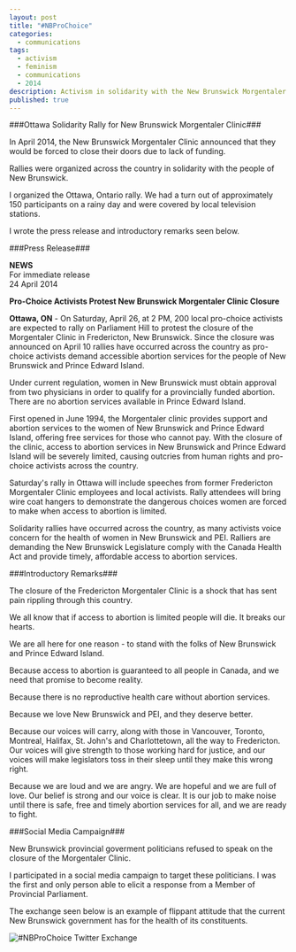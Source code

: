 ```yaml
---
layout: post
title: "#NBProChoice"
categories: 
  - communications
tags: 
  - activism
  - feminism
  - communications
  - 2014
description: Activism in solidarity with the New Brunswick Morgentaler Clinic
published: true
---
```


###Ottawa Solidarity Rally for New Brunswick Morgentaler Clinic###

In April 2014, the New Brunswick Morgentaler Clinic announced that they would be forced to close their doors due to lack of funding. 

Rallies were organized across the country in solidarity with the people of New Brunswick. 

I organized the Ottawa, Ontario rally. We had a turn out of approximately 150 participants on a rainy day and were covered by local television stations. 

I wrote the press release and introductory remarks seen below. 

###Press Release###

**NEWS**  
For immediate release  
24 April 2014

**Pro-Choice Activists Protest New Brunswick Morgentaler Clinic Closure**

**Ottawa, ON** - On Saturday, April 26, at 2 PM, 200 local pro-choice activists are expected to rally on Parliament Hill to protest the closure of the Morgentaler Clinic in Fredericton, New Brunswick. Since the closure was announced on April 10 rallies have occurred across the country as pro-choice activists demand accessible abortion services for the people of New Brunswick and Prince Edward Island.

Under current regulation, women in New Brunswick must obtain approval from two physicians in order to qualify for a provincially funded abortion. There are no abortion services available in Prince Edward Island.

First opened in June 1994, the Morgentaler clinic provides support and abortion services to the women of New Brunswick and Prince Edward Island, offering free services for those who cannot pay. With the closure of the clinic, access to abortion services in New Brunswick and Prince Edward Island will be severely limited, causing outcries from human rights and pro-choice activists across the country.

Saturday's rally in Ottawa will include speeches from former Fredericton Morgentaler Clinic employees and local activists. Rally attendees will bring wire coat hangers to demonstrate the dangerous choices women are forced to make when access to abortion is limited.

Solidarity rallies have occurred across the country, as many activists voice concern for the health of women in New Brunswick and PEI. Ralliers are demanding the New Brunswick Legislature comply with the Canada Health Act and provide timely, affordable access to abortion services.

###Introductory Remarks###

The closure of the Fredericton Morgentaler Clinic is a shock that has sent pain rippling through this country.

We all know that if access to abortion is limited people will die. It breaks our hearts.

We are all here for one reason - to stand with the folks of New Brunswick and Prince Edward Island.

Because access to abortion is guaranteed to all people in Canada, and we need that promise to become reality.

Because there is no reproductive health care without abortion services.

Because we love New Brunswick and PEI, and they deserve better.

Because our voices will carry, along with those in Vancouver, Toronto, Montreal, Halifax, St. John's and Charlottetown, all the way to Fredericton. Our voices will give strength to those working hard for justice, and our voices will make legislators toss in their sleep until they make this wrong right.

Because we are loud and we are angry. We are hopeful and we are full of love.  Our belief is strong and our voice is clear. It is our job to make noise until there is safe, free and timely abortion services for all, and we are ready to fight.

###Social Media Campaign###

New Brunswick provincial goverment politicians refused to speak on the closure of the Morgentaler Clinic. 

I participated in a social media campaign to target these politicians. I was the first and only person able to elicit a response from a Member of Provincial Parliament. 

The exchange seen below is an example of flippant attitude that the current New Brunswick government has for the health of its constituents.

![#NBProChoice Twitter Exchange](/http://38.media.tumblr.com/2499db296fc67b83bc36f773766484f6/tumblr_n68z7mMus81tytc7vo1_1280.png)